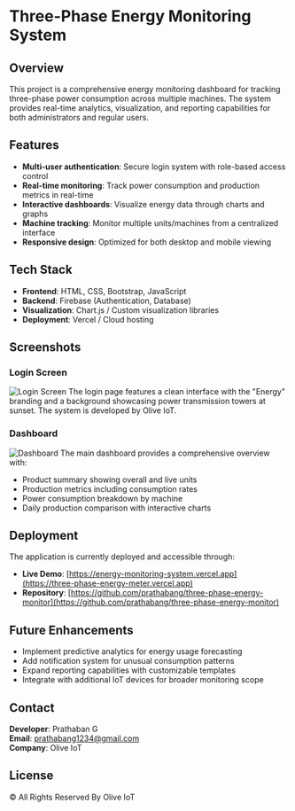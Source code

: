 # Three-Phase Energy Monitoring System

## Overview
This project is a comprehensive energy monitoring dashboard for tracking three-phase power consumption across multiple machines. The system provides real-time analytics, visualization, and reporting capabilities for both administrators and regular users.

## Features
- **Multi-user authentication**: Secure login system with role-based access control
- **Real-time monitoring**: Track power consumption and production metrics in real-time
- **Interactive dashboards**: Visualize energy data through charts and graphs
- **Machine tracking**: Monitor multiple units/machines from a centralized interface
- **Responsive design**: Optimized for both desktop and mobile viewing

## Tech Stack
- **Frontend**: HTML, CSS, Bootstrap, JavaScript
- **Backend**: Firebase (Authentication, Database)
- **Visualization**: Chart.js / Custom visualization libraries
- **Deployment**: Vercel / Cloud hosting

## Screenshots

### Login Screen
![Login Screen](https://i.imgur.com/your-image-link-1.jpg)
The login page features a clean interface with the "Energy" branding and a background showcasing power transmission towers at sunset. The system is developed by Olive IoT.

### Dashboard
![Dashboard](https://i.imgur.com/your-image-link-2.jpg)
The main dashboard provides a comprehensive overview with:
- Product summary showing overall and live units
- Production metrics including consumption rates
- Power consumption breakdown by machine
- Daily production comparison with interactive charts

## Deployment
The application is currently deployed and accessible through:
- **Live Demo**: [https://energy-monitoring-system.vercel.app](https://three-phase-energy-meter.vercel.app)
- **Repository**: [https://github.com/prathabang/three-phase-energy-monitor](https://github.com/prathabang/three-phase-energy-monitor)

## Future Enhancements
- Implement predictive analytics for energy usage forecasting
- Add notification system for unusual consumption patterns
- Expand reporting capabilities with customizable templates
- Integrate with additional IoT devices for broader monitoring scope

## Contact
**Developer**: Prathaban G  
**Email**: prathabang1234@gmail.com  
**Company**: Olive IoT

## License
© All Rights Reserved By Olive IoT
